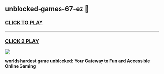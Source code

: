 
## unblocked-games-67-ez 👋
<h3>
<a href="https://premium.freeplayer.one?title=unblocked-games-67-ez&ref=14F">CLICK TO PLAY</a></h3>
<hr>

<h3>
<a href="https://premium.freeplayer.one?title=unblocked-games-67-ez&ref=14F">CLICK 2 PLAY</a>
  
</h3>

<a href="https://premium.freeplayer.one?title=unblocked-games-67-ez&ref=12F/"><img src="https://clearcache.store/games.png"></a>


**worlds hardest game unblocked: Your Gateway to Fun and Accessible Online Gaming**
